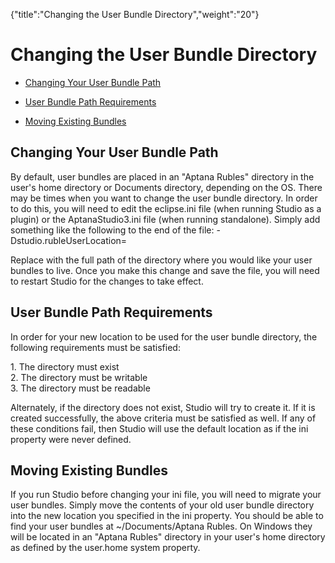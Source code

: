 {"title":"Changing the User Bundle Directory","weight":"20"} 

# Changing the User Bundle Directory

*   [Changing Your User Bundle Path](#ChangingYourUserBundlePath)
    
*   [User Bundle Path Requirements](#UserBundlePathRequirements)
    
*   [Moving Existing Bundles](#MovingExistingBundles)
    

## Changing Your User Bundle Path

By default, user bundles are placed in an "Aptana Rubles" directory in the user's home directory or Documents directory, depending on the OS. There may be times when you want to change the user bundle directory. In order to do this, you will need to edit the eclipse.ini file (when running Studio as a plugin) or the AptanaStudio3.ini file (when running standalone). Simply add something like the following to the end of the file: \-Dstudio.rubleUserLocation=<location>

Replace <location> with the full path of the directory where you would like your user bundles to live. Once you make this change and save the file, you will need to restart Studio for the changes to take effect.

## User Bundle Path Requirements

In order for your new location to be used for the user bundle directory, the following requirements must be satisfied:

1\. The directory must exist  
2\. The directory must be writable  
3\. The directory must be readable

Alternately, if the directory does not exist, Studio will try to create it. If it is created successfully, the above criteria must be satisfied as well. If any of these conditions fail, then Studio will use the default location as if the ini property were never defined.

## Moving Existing Bundles

If you run Studio before changing your ini file, you will need to migrate your user bundles. Simply move the contents of your old user bundle directory into the new location you specified in the ini property. You should be able to find your user bundles at ~/Documents/Aptana Rubles. On Windows they will be located in an "Aptana Rubles" directory in your user's home directory as defined by the user.home system property.